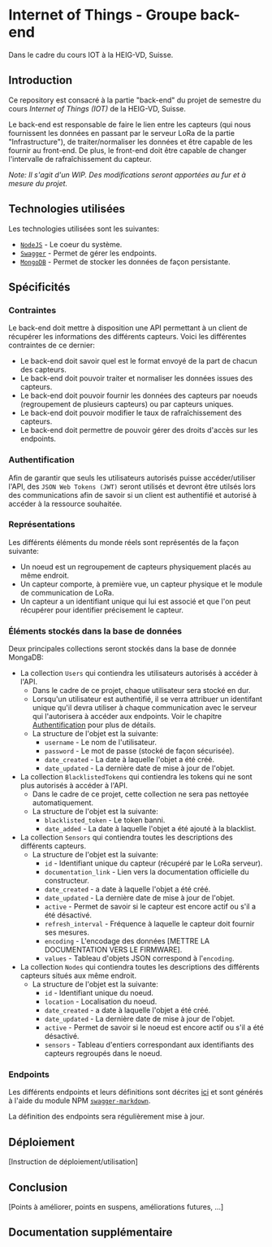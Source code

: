 # Internet of Things - Groupe back-end
Dans le cadre du cours IOT à la HEIG-VD, Suisse.

## Introduction
Ce repository est consacré à la partie "back-end" du projet de semestre du cours
*Internet of Things (IOT)* de la HEIG-VD, Suisse.

Le back-end est responsable de faire le lien entre les capteurs (qui nous
fournissent les données en passant par le serveur LoRa de la partie
"Infrastructure"), de traiter/normaliser les données et être capable de les
fournir au front-end. De plus, le front-end doit être capable de changer
l'intervalle de rafraîchissement du capteur.

*Note: Il s'agit d'un WIP. Des modifications seront apportées au fur et à mesure
du projet.*

## Technologies utilisées
Les technologies utilisées sont les suivantes:

* [`NodeJS`](https://nodejs.org/) - Le coeur du système.
* [`Swagger`](https://swagger.io/) - Permet de gérer les endpoints.
* [`MongoDB`](https://www.mongodb.com/) - Permet de stocker les données de façon
persistante.

## Spécificités

### Contraintes
Le back-end doit mettre à disposition une API permettant à un client de récupérer
les informations des différents capteurs. Voici les différentes contraintes de ce
dernier:

* Le back-end doit savoir quel est le format envoyé de la part de chacun des
capteurs.
* Le back-end doit pouvoir traiter et normaliser les données issues des capteurs.
* Le back-end doit pouvoir fournir les données des capteurs par noeuds
(regroupement de plusieurs capteurs) ou par capteurs uniques.
* Le back-end doit pouvoir modifier le taux de rafraîchissement des capteurs.
* Le back-end doit permettre de pouvoir gérer des droits d'accès sur les endpoints.

### Authentification
Afin de garantir que seuls les utilisateurs autorisés puisse accéder/utiliser
l'API, des `JSON Web Tokens (JWT)` seront utilisés et devront être utilsés lors
des communications afin de savoir si un client est authentifié et autorisé à
accéder à la ressource souhaitée.

### Représentations
Les différents éléments du monde réels sont représentés de la façon suivante:

* Un noeud est un regroupement de capteurs physiquement placés au même endroit.
* Un capteur comporte, à première vue, un capteur physique et le module de
communication de LoRa.
* Un capteur a un identifiant unique qui lui est associé et que l'on peut
récupérer pour identifier précisement le capteur.

### Éléments stockés dans la base de données
Deux principales collections seront stockés dans la base de donnée MongaDB:

* La collection `Users` qui contiendra les utilisateurs autorisés à accéder à l'API.
    * Dans le cadre de ce projet, chaque utilisateur sera stocké en dur.
    * Lorsqu'un utilisateur est authentifié, il se verra attribuer un identifant
    unique qu'il devra utiliser à chaque communication avec le
    serveur qui l'autorisera à accéder aux endpoints. Voir le chapitre
    [Authentification](#authentification) pour plus de détails.
    * La structure de l'objet est la suivante:
        * `username` - Le nom de l'utilisateur.
        * `password` - Le mot de passe (stocké de façon sécurisée).
        * `date_created` - La date à laquelle l'objet a été créé.
        * `date_updated` - La dernière date de mise à jour de l'objet.
* La collection `BlacklistedTokens` qui contiendra les tokens qui ne sont plus autorisés
à accéder à l'API.
    * Dans le cadre de ce projet, cette collection ne sera pas nettoyée
    automatiquement.
    * La structure de l'objet est la suivante:
        * `blacklisted_token` - Le token banni.
        * `date_added` - La date à laquelle l'objet a été ajouté à la blacklist.
* La collection `Sensors` qui contiendra toutes les descriptions des différents
capteurs.
    * La structure de l'objet est la suivante:
        * `id` - Identifiant unique du capteur (récupéré par le LoRa serveur).
        * `documentation_link` - Lien vers la documentation officielle du constructeur.
        * `date_created` - a date à laquelle l'objet a été créé.
        * `date_updated` - La dernière date de mise à jour de l'objet.
        * `active` - Permet de savoir si le capteur est encore actif ou s'il a été désactivé.
        * `refresh_interval` - Fréquence à laquelle le capteur doit fournir ses mesures.
        * `encoding` - L'encodage des données [METTRE LA DOCUMENTATION VERS LE FIRMWARE].
        * `values` - Tableau d'objets JSON correspond à l'`encoding`.
* La collection `Nodes` qui contiendra toutes les descriptions des différents
capteurs situés aux même endroit.
    * La structure de l'objet est la suivante:
        * `id` - Identifiant unique du noeud.
        * `location` - Localisation du noeud.
        * `date_created` - a date à laquelle l'objet a été créé.
        * `date_updated` - La dernière date de mise à jour de l'objet.
        * `active` - Permet de savoir si le noeud est encore actif ou s'il a été désactivé.
        * `sensors` - Tableau d'entiers correspondant aux identifiants des capteurs regroupés dans le noeud.

### Endpoints
Les différents endpoints et leurs définitions sont décrites [ici](https://github.com/heig-vd-iot2018/back-end/blob/master/dev/iot-rest-api/api/swagger/swagger.md) et sont générés à l'aide du module NPM [`swagger-markdown`](https://www.npmjs.com/package/swagger-markdown).

La définition des endpoints sera régulièrement mise à jour.

## Déploiement
[Instruction de déploiement/utilisation]

## Conclusion
[Points à améliorer, points en suspens, améliorations futures, ...]

## Documentation supplémentaire
